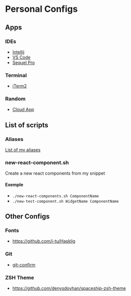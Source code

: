 # Personal Configs

## Apps
### IDEs
* [Intellij](https://www.jetbrains.com/idea/)
* [VS Code](https://code.visualstudio.com/)
* [Sequel Pro](https://www.sequelpro.com/)

### Terminal
* [iTerm2](https://www.iterm2.com/)

### Random
* [Cloud App](https://www.getcloudapp.com/)

## List of scripts

### Aliases
[List of my aliases](https://github.com/francisprovost/personal-configs/blob/master/scripts/bash/aliases.md)

### new-react-component.sh
Create a new react components from my snippet

#### Exemple
* `./new-react-components.sh ComponentName`
* `./new-test-component.sh WidgetName ComponentName`

## Other Configs
### Fonts
* https://github.com/i-tu/Hasklig

### Git
* [git-confirm](https://github.com/pimterry/git-confirm)

### ZSH Theme
* https://github.com/denysdovhan/spaceship-zsh-theme

